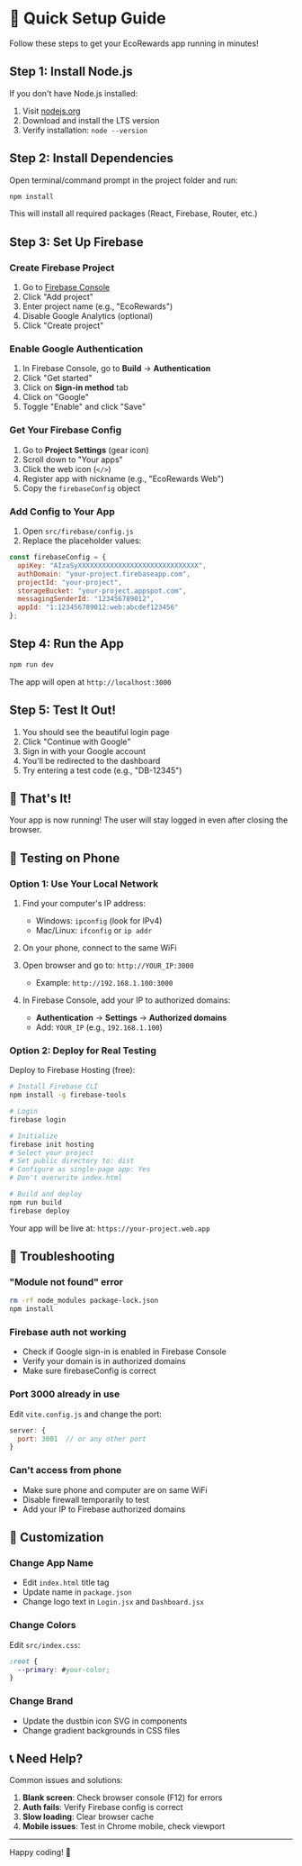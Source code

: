 # 🚀 Quick Setup Guide

Follow these steps to get your EcoRewards app running in minutes!

## Step 1: Install Node.js

If you don't have Node.js installed:
1. Visit [nodejs.org](https://nodejs.org/)
2. Download and install the LTS version
3. Verify installation: `node --version`

## Step 2: Install Dependencies

Open terminal/command prompt in the project folder and run:

```bash
npm install
```

This will install all required packages (React, Firebase, Router, etc.)

## Step 3: Set Up Firebase

### Create Firebase Project

1. Go to [Firebase Console](https://console.firebase.google.com/)
2. Click "Add project"
3. Enter project name (e.g., "EcoRewards")
4. Disable Google Analytics (optional)
5. Click "Create project"

### Enable Google Authentication

1. In Firebase Console, go to **Build** → **Authentication**
2. Click "Get started"
3. Click on **Sign-in method** tab
4. Click on "Google"
5. Toggle "Enable" and click "Save"

### Get Your Firebase Config

1. Go to **Project Settings** (gear icon)
2. Scroll down to "Your apps"
3. Click the web icon (`</>`)
4. Register app with nickname (e.g., "EcoRewards Web")
5. Copy the `firebaseConfig` object

### Add Config to Your App

1. Open `src/firebase/config.js`
2. Replace the placeholder values:

```javascript
const firebaseConfig = {
  apiKey: "AIzaSyXXXXXXXXXXXXXXXXXXXXXXXXXXXXXX",
  authDomain: "your-project.firebaseapp.com",
  projectId: "your-project",
  storageBucket: "your-project.appspot.com",
  messagingSenderId: "123456789012",
  appId: "1:123456789012:web:abcdef123456"
};
```

## Step 4: Run the App

```bash
npm run dev
```

The app will open at `http://localhost:3000`

## Step 5: Test It Out!

1. You should see the beautiful login page
2. Click "Continue with Google"
3. Sign in with your Google account
4. You'll be redirected to the dashboard
5. Try entering a test code (e.g., "DB-12345")

## 🎉 That's It!

Your app is now running! The user will stay logged in even after closing the browser.

## 📱 Testing on Phone

### Option 1: Use Your Local Network

1. Find your computer's IP address:
   - Windows: `ipconfig` (look for IPv4)
   - Mac/Linux: `ifconfig` or `ip addr`

2. On your phone, connect to the same WiFi

3. Open browser and go to: `http://YOUR_IP:3000`
   - Example: `http://192.168.1.100:3000`

4. In Firebase Console, add your IP to authorized domains:
   - **Authentication** → **Settings** → **Authorized domains**
   - Add: `YOUR_IP` (e.g., `192.168.1.100`)

### Option 2: Deploy for Real Testing

Deploy to Firebase Hosting (free):

```bash
# Install Firebase CLI
npm install -g firebase-tools

# Login
firebase login

# Initialize
firebase init hosting
# Select your project
# Set public directory to: dist
# Configure as single-page app: Yes
# Don't overwrite index.html

# Build and deploy
npm run build
firebase deploy
```

Your app will be live at: `https://your-project.web.app`

## 🔧 Troubleshooting

### "Module not found" error
```bash
rm -rf node_modules package-lock.json
npm install
```

### Firebase auth not working
- Check if Google sign-in is enabled in Firebase Console
- Verify your domain is in authorized domains
- Make sure firebaseConfig is correct

### Port 3000 already in use
Edit `vite.config.js` and change the port:
```javascript
server: {
  port: 3001  // or any other port
}
```

### Can't access from phone
- Make sure phone and computer are on same WiFi
- Disable firewall temporarily to test
- Add your IP to Firebase authorized domains

## 🎨 Customization

### Change App Name
- Edit `index.html` title tag
- Update name in `package.json`
- Change logo text in `Login.jsx` and `Dashboard.jsx`

### Change Colors
Edit `src/index.css`:
```css
:root {
  --primary: #your-color;
}
```

### Change Brand
- Update the dustbin icon SVG in components
- Change gradient backgrounds in CSS files

## 📞 Need Help?

Common issues and solutions:

1. **Blank screen**: Check browser console (F12) for errors
2. **Auth fails**: Verify Firebase config is correct
3. **Slow loading**: Clear browser cache
4. **Mobile issues**: Test in Chrome mobile, check viewport

---

Happy coding! 🚀

